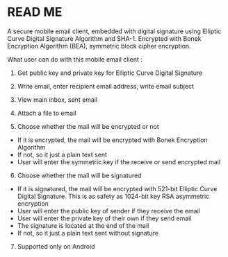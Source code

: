 # READ ME

A secure mobile email client, embedded with digital signature using Elliptic Curve Digital Signature Algorithm and SHA-1. Encrypted with Bonek Encryption Algorithm (BEA), symmetric block cipher encryption.

What user can do with this mobile email client :

1. Get public key and private key for Elliptic Curve Digital Signature

2. Write email, enter recipient email address, write email subject

3. View main inbox, sent email

4. Attach a file to email

5. Choose whether the mail will be encrypted or not
  * If it is encrypted, the mail will be encrypted with Bonek Encryption Algorithm
  * If not, so it just a plain text sent
  * User will enter the symmetric key if the receive or send encrypted mail

6. Choose whether the mail will be signatured
  * If it is signatured, the mail will be encrypted with 521-bit Elliptic Curve Digital Signature. This is as safety as 1024-bit key RSA asymmetric encryption
  * User will enter the public key of sender if they receive the email
  * User will enter the private key of their own if they send email
  * The signature is located at the end of the mail
  * If not, so it just a plain text sent without signature

7. Supported only on Android